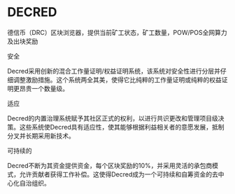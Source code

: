 # DECRED


德信币（DRC）区块浏览器，提供当前矿工状态，矿工数量，POW/POS全网算力及出块奖励

安全

Decred采用创新的混合工作量证明/权益证明系统，该系统对安全性进行分层并仔细调整激励措施。这个系统两全其美，使得它比纯粹的工作量证明或纯粹的权益证明更昂贵一个数量级。



适应

Decred的内置治理系统赋予其社区正式的权利，以进行共识更改和管理项目级决策。这些系统使Decred具有适应性，使其能够根据利益相关者的意愿发展，抵制分叉并长期采用新技术。



可持续的

Decred不断为其资金提供资金，每个区块奖励的10%，并采用灵活的承包商模式，允许贡献者获得工作补偿。这使得Decred成为一个可持续和自筹资金的去中心化自治组织。


